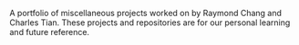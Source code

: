 A portfolio of miscellaneous projects worked on by Raymond Chang and Charles Tian. These projects and repositories are for our personal learning and future reference.
